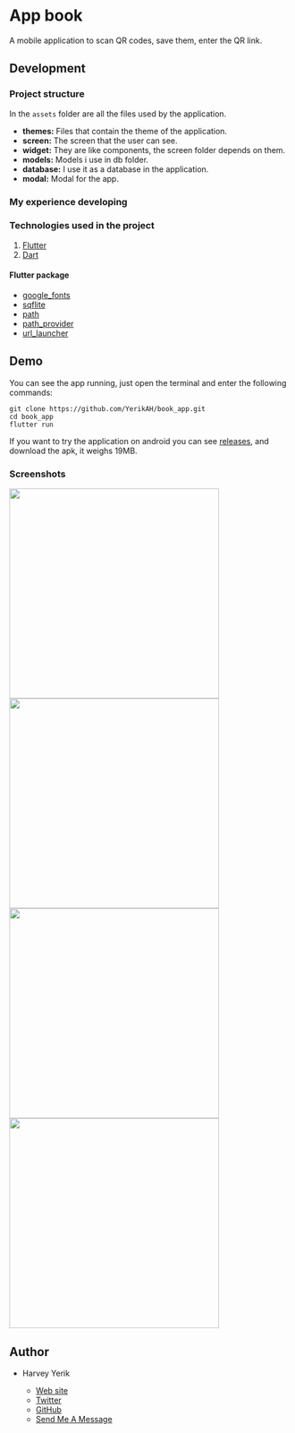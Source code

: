 # App book
A mobile application to scan QR codes, save them, enter the QR link. 

## Development 

### Project structure

In the `assets` folder are all the files used by the application.

- **themes:** Files that contain the theme of the application.
- **screen:** The screen that the user can see.
- **widget:** They are like components, the screen folder depends on them.
- **models:** Models i use in db folder.
- **database:** I use it as a database in the application.
- **modal:** Modal for the app.


### My experience developing

### Technologies used in the project

1. [Flutter](https://flutter.dev/)
2. [Dart](https://dart.dev/)
#### Flutter package
- [google_fonts](https://pub.dev/packages/google_fonts)
- [sqflite](https://pub.dev/packages/sqflite)
- [path](https://pub.dev/packages/path)
- [path_provider](https://pub.dev/packages/path_provider)
- [url_launcher](https://pub.dev/packages/url_launcher)


## Demo 

You can see the app running, just open the terminal and enter the following commands:
```
git clone https://github.com/YerikAH/book_app.git
cd book_app
flutter run
```
If you want to try the application on android you can see [releases](https://github.com/YerikAH/read-and-save-qr/releases/tag/app), and download the apk, it weighs 19MB.

### Screenshots
<img src="./screenshots/ss-2.jpg" width="375" />
<img src="./screenshots/ss-1.jpg" width="375" />
<img src="./screenshots/ss-3.jpg" width="375" />
<img src="./screenshots/ss-4.jpg" width="375" />

## Author

- Harvey Yerik

    - [Web site](https://portfolio-harvey.netlify.app/)
    - [Twitter](https://twitter.com/yerikhar)
    - [GitHub](https://github.com/YerikAH)
    - [Send Me A Message](https://yerikah.github.io/send-me-a-message/dist/)
